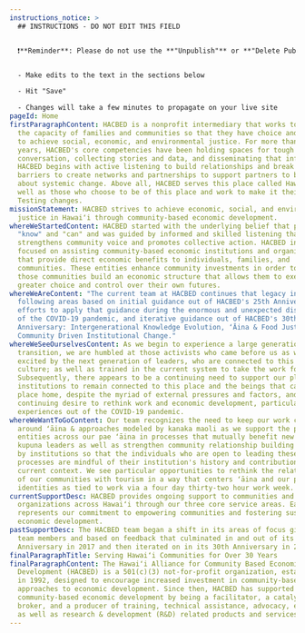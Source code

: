 ```yaml
---
instructions_notice: >
  ## INSTRUCTIONS - DO NOT EDIT THIS FIELD


  ❗️**Reminder**: Please do not use the **"Unpublish"** or **"Delete Published Entry"** options on this page as this will break your site's code.❗️


  - Make edits to the text in the sections below

  - Hit "Save"

  - Changes will take a few minutes to propagate on your live site
pageId: Home
firstParagraphContent: HACBED is a nonprofit intermediary that works to build
  the capacity of families and communities so that they have choice and control
  to achieve social, economic, and environmental justice. For more than 30
  years, HACBED's core competencies have been holding spaces for tough
  conversation, collecting stories and data, and disseminating that information.
  HACBED begins with active listening to build relationships and break down
  barriers to create networks and partnerships to support partners to bring
  about systemic change. Above all, HACBED serves this place called Hawaiʻi, as
  well as those who choose to be of this place and work to make it their home.
  Testing changes.
missionStatement: HACBED strives to achieve economic, social, and environmental
  justice in Hawaiʻi through community-based economic development.
whereWeStartedContent: HACBED started with the underlying belief that people
  "know" and "can" and was guided by informed and skilled listening that
  strengthens community voice and promotes collective action. HACBED initially
  focused on assisting community-based economic institutions and organizations
  that provide direct economic benefits to individuals, families, and
  communities. These entities enhance community investments in order to help
  those communities build an economic structure that allows them to exercise
  greater choice and control over their own futures.
whereWeAreContent: "The current team at HACBED continues that legacy in the
  following areas based on initial guidance out of HACBED's 25th Anniversary,
  efforts to apply that guidance during the enormous and unexpected disruptions
  of the COVID-19 pandemic, and iterative guidance out of HACBED's 30th
  Anniversary: Intergenerational Knowledge Evolution, ʻĀina & Food Justice, and
  Community Driven Institutional Change."
whereWeSeeOurselvesContent: As we begin to experience a large generational
  transition, we are humbled at those activists who came before us as well as
  excited by the next generation of leaders, who are connected to this place and
  culture; as well as trained in the current system to take the work forward.
  Subsequently, there appears to be a continuing need to support our place-based
  institutions to remain connected to this place and the beings that call this
  place home, despite the myriad of external pressures and factors, and a
  continuing desire to rethink work and economic development, particularly given
  experiences out of the COVID-19 pandemic.
whereWeWantToGoContent: Our team recognizes the need to keep our work centered
  around ʻāina & approaches modeled by kanaka maoli as we support the people in
  entities across our pae ʻāina in processes that mutually benefit new and
  kupuna leaders as well as strengthen community relationship building efforts
  by institutions so that the individuals who are open to leading these
  processes are mindful of their institution's history and contributions to the
  current context. We see particular opportunities to rethink the relationship
  of our communities with tourism in a way that centers ʻāina and our personal
  identities as tied to work via a four day thirty-two hour work week.
currentSupportDesc: HACBED provides ongoing support to communities and
  organizations across Hawaiʻi through our three core service areas. Each area
  represents our commitment to empowering communities and fostering sustainable
  economic development.
pastSupportDesc: The HACBED team began a shift in its areas of focus given new
  team members and based on feedback that culminated in and out of its 25th
  Anniversary in 2017 and then iterated on in its 30th Anniversary in 2022.
finalParagraphTitle: Serving Hawaiʻi Communities for Over 30 Years
finalParagraphContent: The Hawaiʻi Alliance for Community Based Economic
  Development (HACBED) is a 501(c)(3) not-for-profit organization, established
  in 1992, designed to encourage increased investment in community-based
  approaches to economic development. Since then, HACBED has supported
  community-based economic development by being a facilitator, a catalyst, a
  broker, and a producer of training, technical assistance, advocacy, education,
  as well as research & development (R&D) related products and services.
---
```

